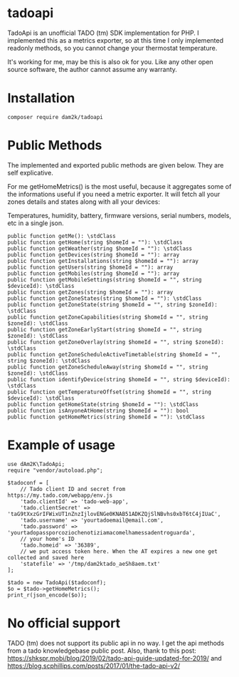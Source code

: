 # tadoapi
TadoApi is an unofficial TADO (tm) SDK implementation for PHP. I implemented this as a metrics exporter, so at this time I only implemented readonly methods, so you cannot change your thermostat temperature.

It's working for me, may be this is also ok for you. Like any other open source software, the author cannot assume any warranty.
# Installation
```
composer require dam2k/tadoapi
```
# Public Methods
The implemented and exported public methods are given below. They are self explicative.

For me getHomeMetrics() is the most useful, because it aggregates some of the informations useful if you need a metric exporter.
It will fetch all your zones details and states along with all your devices:

Temperatures, humidity, battery, firmware versions, serial numbers, models, etc in a single json. 
```
public function getMe(): \stdClass
public function getHome(string $homeId = ""): \stdClass
public function getWeather(string $homeId = ""): \stdClass
public function getDevices(string $homeId = ""): array
public function getInstallations(string $homeId = ""): array
public function getUsers(string $homeId = ""): array
public function getMobiles(string $homeId = ""): array
public function getMobileSettings(string $homeId = "", string $deviceId): \stdClass
public function getZones(string $homeId = ""): array
public function getZoneStates(string $homeId = ""): \stdClass
public function getZoneState(string $homeId = "", string $zoneId): \stdClass
public function getZoneCapabilities(string $homeId = "", string $zoneId): \stdClass
public function getZoneEarlyStart(string $homeId = "", string $zoneId): \stdClass
public function getZoneOverlay(string $homeId = "", string $zoneId): \stdClass
public function getZoneScheduleActiveTimetable(string $homeId = "", string $zoneId): \stdClass
public function getZoneScheduleAway(string $homeId = "", string $zoneId): \stdClass
public function identifyDevice(string $homeId = "", string $deviceId): \stdClass
public function getTemperatureOffset(string $homeId = "", string $deviceId): \stdClass
public function getHomeState(string $homeId = ""): \stdClass
public function isAnyoneAtHome(string $homeId = ""): bool
public function getHomeMetrics(string $homeId = ""): \stdClass
```
# Example of usage
```
use dAm2K\TadoApi;
require "vendor/autoload.php";

$tadoconf = [
    // Tado client ID and secret from https://my.tado.com/webapp/env.js
    'tado.clientId' => 'tado-web-app',
    'tado.clientSecret' => 'taG9tXxzGrIFWixUT1nZnzIjlovENGe0KNAB51ADKZQjSlNBvhs0xbT6tC4jIUaC',
    'tado.username' => 'yourtadoemail@email.com',
    'tado.password' => 'yourtadopassporcoziochenotiziamacomelhamessadentroguarda',
    // your home's ID
    'tado.homeid' => '36389',
    // we put access token here. When the AT expires a new one get collected and saved here
    'statefile' => '/tmp/dam2ktado_aeSh8aem.txt' 
];

$tado = new TadoApi($tadoconf);
$o = $tado->getHomeMetrics();
print_r(json_encode($o));
```
# No official support
TADO (tm) does not support its public api in no way. I get the api methods from a tado knowledgebase public post.
Also, thank to this post: https://shkspr.mobi/blog/2019/02/tado-api-guide-updated-for-2019/ and https://blog.scphillips.com/posts/2017/01/the-tado-api-v2/

